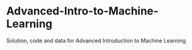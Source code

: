 # Advanced-Intro-to-Machine-Learning
Solution, code and data for Advanced Introduction to Machine Learning
